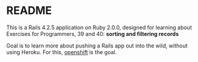 # README

This is a Rails 4.2.5 application on Ruby 2.0.0, designed for learning about
Exercises for Programmers, 39 and 40: **sorting and filtering records**

Goal is to learn more about pushing a Rails app out into the wild, without
using Heroku. For this, [openshift](https://openshift.com) is the goal.


